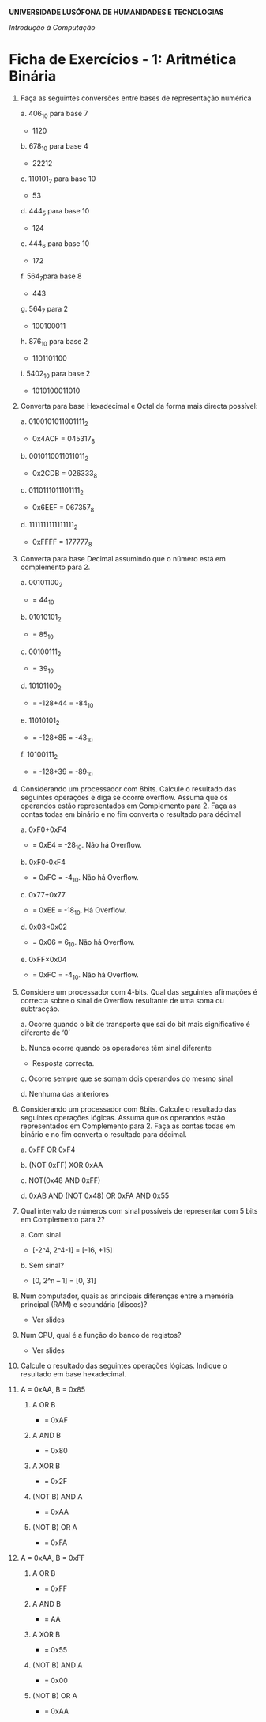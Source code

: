 **UNIVERSIDADE LUSÓFONA DE HUMANIDADES E TECNOLOGIAS**

*Introdução à Computação*

# Ficha de Exercícios - 1: Aritmética Binária


1. Faça as seguintes conversões entre bases de representação numérica

   a. 406<sub>10</sub> para base 7
   	-   1120
   
   b. 678<sub>10</sub>  para base 4
      -   22212
   
   c. 110101<sub>2</sub>  para base 10
      -   53
   
   d. 444<sub>5</sub> para base 10
      -   124   
      
   e. 444<sub>6</sub> para base 10
      -   172   
   
   f. 564<sub>7</sub>para base 8
      -   443
      
   g. 564<sub>7</sub> para 2
      -   100100011

   h. 876<sub>10</sub>  para base 2
      -   1101101100
   
   i. 5402<sub>10</sub>  para base 2 
      -   1010100011010

2. Converta para base Hexadecimal e Octal da forma mais directa possível:

   a. 0100101011001111<sub>2</sub>
      -   0x4ACF = 045317<sub>8</sub>
   
   b. 0010110011011011<sub>2</sub>
      -   0x2CDB = 026333<sub>8</sub>   
   
   c. 0110111011101111<sub>2</sub>
      -   0x6EEF = 067357<sub>8</sub>   
   
   d. 1111111111111111<sub>2</sub>
      -   0xFFFF = 177777<sub>8</sub>   

3. Converta para base Decimal assumindo que o número está em complemento para 2.

   a. 00101100<sub>2</sub>
      -   = 44<sub>10</sub>    
   
   b. 01010101<sub>2</sub>
      -   = 85<sub>10</sub>  
   
   c. 00100111<sub>2</sub>
      -   = 39<sub>10</sub>     
   
   d. 10101100<sub>2</sub>
      -   = -128+44 = -84<sub>10</sub>     
   
   e. 11010101<sub>2</sub>
      -   = -128+85 = -43<sub>10</sub>     
   
   f. 10100111<sub>2</sub>
      -   = -128+39 = -89<sub>10</sub>     

4. Considerando um processador com 8bits. Calcule o resultado das seguintes operações e diga se ocorre overflow. Assuma que os operandos estão representados em Complemento para 2. Faça as contas todas em binário e no fim converta o resultado para décimal

   a. 0xF0+0xF4
      -   = 0xE4 = -28<sub>10</sub>. Não há Overflow.
   
   b. 0xF0-0xF4
      -   = 0xFC = -4<sub>10</sub>. Não há Overflow.
   
   c. 0x77+0x77
      -   = 0xEE = -18<sub>10</sub>. Há Overflow.   
   
   d. 0x03×0x02
      -   = 0x06 = 6<sub>10</sub>. Não há Overflow.  
   
   e. 0xFF×0x04
      -   = 0xFC = -4<sub>10</sub>. Não há Overflow.

5. Considere um processador com 4-bits. Qual das seguintes afirmações é correcta sobre o sinal de Overflow resultante de uma soma ou subtracção.

   a. Ocorre quando o bit de transporte que sai do bit mais significativo é diferente de ‘0’
   
   b. Nunca ocorre quando os operadores têm sinal diferente
      -   Resposta correcta.
   
   c. Ocorre sempre que se somam dois operandos do mesmo sinal
   
   d. Nenhuma das anteriores


6. Considerando um processador com 8bits. Calcule o resultado das seguintes operações lógicas. Assuma que os operandos estão representados em Complemento para 2. Faça as contas todas em binário e no fim converta o resultado para décimal.

   a. 0xFF OR 0xF4
   
   b. (NOT 0xFF) XOR 0xAA
   
   c. NOT(0x48 AND 0xFF)
   
   d. 0xAB AND (NOT 0x48) OR 0xFA AND 0x55


7. Qual intervalo de números com sinal possíveis de representar com 5 bits em Complemento para 2?

   a.   Com sinal
      -   [-2^4, 2^4-1] = [-16, +15]

   b.   Sem sinal?
      -   [0, 2^n – 1] = [0, 31]   
   
8. Num computador, quais as principais diferenças entre a memória principal (RAM) e secundária (discos)?
   -   Ver slides

9. Num CPU, qual é a função do banco de registos?
   -   Ver slides

10. Calcule o resultado das seguintes operações lógicas. Indique o resultado em base hexadecimal.
   1. A = 0xAA, B = 0x85
      1. A OR B
         -   = 0xAF
         
      2. A AND B
         -   = 0x80
         
      3. A XOR B
         -   = 0x2F
         
      4. (NOT B) AND A
         -   = 0xAA
         
      5. (NOT B) OR A
         -   = 0xFA
   2. A = 0xAA, B = 0xFF
   
      1. A OR B
         -   = 0xFF
         
      2. A AND B
         -   = AA
         
      3. A XOR B
         -   = 0x55
         
      4. (NOT B) AND A
         -   = 0x00
         
      5. (NOT B) OR A
         -   = 0xAA


